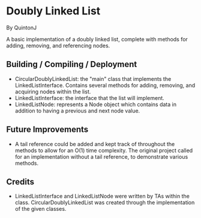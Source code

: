 Doubly Linked List
===================

By QuintonJ

A basic implementation of a doubly linked list, complete with methods for adding, removing, and referencing nodes.

Building / Compiling / Deployment
-----------------------------

- CircularDoublyLinkedList: the "main" class that implements the LinkedListInterface. Contains several methods for adding, removing, and acquiring nodes within the list.
- LinkedListInterface: the interface that the list will implement.
- LinkedListNode: represents a Node object which contains data in addition to having a previous and next node value.

Future Improvements
-----------------------------

- A tail reference could be added and kept track of throughout the methods to allow for an O(1) time complexity. The original project called for an implementation without a tail reference, to demonstrate various methods.

Credits
-----------------------------
- LinkedListInterface and LinkedListNode were written by TAs within the class. CircularDoublyLinkedList was created through the implementation of the given classes.
